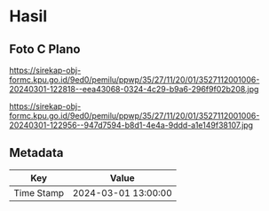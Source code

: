 # Hasil

## Foto C Plano

https://sirekap-obj-formc.kpu.go.id/9ed0/pemilu/ppwp/35/27/11/20/01/3527112001006-20240301-122818--eea43068-0324-4c29-b9a6-296f9f02b208.jpg

https://sirekap-obj-formc.kpu.go.id/9ed0/pemilu/ppwp/35/27/11/20/01/3527112001006-20240301-122956--947d7594-b8d1-4e4a-9ddd-a1e149f38107.jpg


## Metadata

| Key        | Value               |
| ---------- | ------------------- |
| Time Stamp | 2024-03-01 13:00:00 |



